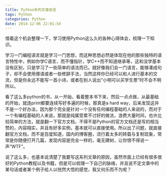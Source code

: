 ```yaml
---
title: Python系列文章前言
tags: Python
categories: Python
date: 2014-12-06 22:01:54
---
```


借着这个机会整理一下，学习使用Python这么久的各种心得体会，梳理一下知识。

学习一门编程语言就是学习一门思想，而这种思想必然是体现在他的那些独特的语言特性中，例如你学C语言，而不懂指针，学C++而不知道继承等，这和没学基本没有区别，只是学习了一些简单的语法而已。就好像我们会一门语言，能够凑成句子，却不会使用俚语或者一些修辞手法，当然这样你已经可以和人进行基本的交流，但是你永远不能写一首小诗，或者在别人说出“小明可以买学生票”时不会不明所以。

看了这么多python的书，从一开始，看着整本书下来，然后一点点做，从最基础的开始，就连print都要连续写好多遍的时候，那真是a hard way，后来发现这并不是一个好办法，因为那个完全是针对一个没有任何编程基础的人来说的，而对于一个有编程基础的人来说，那就是纯属受累不讨好的做法，浪费大量时间，也许比较简单的方法，就是翻一下官方文档，不得不是Python的官方文档还是写的相当赞的，内容翔实，并且有好多实例，基本就可以直接使用。所以出了问题，就直接翻官方文档，而不是百度知道，国内的博客圈，流行着太多的转载与复制现象，常常是你随便打开几篇，发现内容是完全一样的，毫无建树，让你恨不得说一声“WTF”。

说了这么多，也基本说清楚了我要写这系列文章的原因，虽然市面上已经有很多很好的Python教程以及书籍，但是可以梳理一下自己的脉络，并且说不定文章中的某句话或者某个例子给人以恍然大悟的感觉，我又何乐而不为呢？